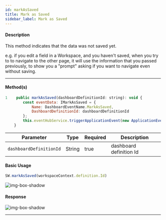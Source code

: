 ```yaml
---
id: markAsSaved
title: Mark as Saved
sidebar_label: Mark as Saved
---
```


#### Description

This method indicates that the data was not saved yet.

e.g. if you edit a field in a Workspace, and you haven't saved, when you try to to navigate to the other page, it will use the information that you passed previously, to show you a "prompt" asking if you want to navigate even without saving.

---

#### Method(s)

```javascript
1    public markAsSaved(dashboardDefinitionId: string): void {
        const eventData: IMarkAsSaved = {
            Name: DashboardEventName.MarkAsSaved,
            DashboardDefinitionId: dashboardDefinitionId
        };
        this.eventHubService.triggerApplicationEvent(new ApplicationEvent(ApplicationEventType.MarkAsSaved, eventData));
    }
```

<table className="custom-table">
    <thead>
        <tr>
            <th>Parameter</th>
            <th>Type</th>
            <th>Required</th>
            <th>Description</th>
        </tr>
    </thead>
    <tbody>
        <tr className="selected">
            <td><code>dashboardDefinitionId</code></td>
            <td>String</td>
            <td>true</td>
            <td>dashboard definition Id</td>
        </tr>
    </tbody>
</table>

#### Basic Usage

```javascript
SW.markAsSaved(workspaceContext.definition.Id)
```

![img-box-shadow](/img/sdk/markAsSaved/markAsSavedMethod.png)


#### Response 

![img-box-shadow](/img/sdk/markAsSaved/markAsSaved-message.png)


---